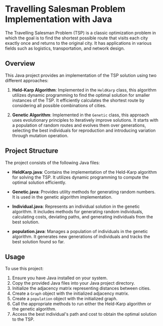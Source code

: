 # Travelling Salesman Problem Implementation with Java

The Travelling Salesman Problem (TSP) is a classic optimization problem in which the goal is to find the shortest possible route that visits each city exactly once and returns to the original city. It has applications in various fields such as logistics, transportation, and network design.

## Overview

This Java project provides an implementation of the TSP solution using two different approaches:

1. **Held-Karp Algorithm**: Implemented in the `HeldKarp` class, this algorithm utilizes dynamic programming to find the optimal solution for smaller instances of the TSP. It efficiently calculates the shortest route by considering all possible combinations of cities.

2. **Genetic Algorithm**: Implemented in the `Genetic` class, this approach uses evolutionary principles to iteratively improve solutions. It starts with a population of random routes and evolves them over generations, selecting the best individuals for reproduction and introducing variation through mutation operation.

## Project Structure

The project consists of the following Java files:

- **HeldKarp.java**: Contains the implementation of the Held-Karp algorithm for solving the TSP. It utilizes dynamic programming to compute the optimal solution efficiently.
  
- **Genetic.java**: Provides utility methods for generating random numbers. It is used in the genetic algorithm implementation.

- **Individual.java**: Represents an individual solution in the genetic algorithm. It includes methods for generating random individuals, calculating costs, deviating paths, and generating individuals from the best solution.

- **population.java**: Manages a population of individuals in the genetic algorithm. It generates new generations of individuals and tracks the best solution found so far.

## Usage

To use this project:

1. Ensure you have Java installed on your system.
2. Copy the provided Java files into your Java project directory.
3. Initialize the adjacency matrix representing distances between cities.
4. Create a `Graph` object with the initialized adjacency matrix.
5. Create a `population` object with the initialized graph.
6. Call the appropriate methods to run either the Held-Karp algorithm or the genetic algorithm.
7. Access the best individual's path and cost to obtain the optimal solution to the TSP.
